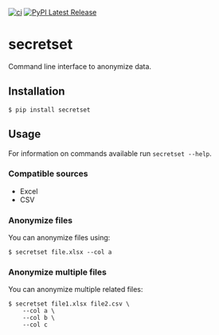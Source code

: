 [![ci](https://github.com/cnpryer/secretset/workflows/ci/badge.svg)](https://github.com/cnpryer/secretset/actions)
[![PyPI Latest Release](https://img.shields.io/pypi/v/secretset.svg)](https://pypi.org/project/secretset/)

# secretset

Command line interface to anonymize data.

## Installation

```console
$ pip install secretset
```

## Usage

For information on commands available run `secretset --help`.

### Compatible sources

- Excel
- CSV

### Anonymize files

You can anonymize files using:

```
$ secretset file.xlsx --col a
```

### Anonymize multiple files

You can anonymize multiple related files:

```
$ secretset file1.xlsx file2.csv \
    --col a \
    --col b \
    --col c 
```
